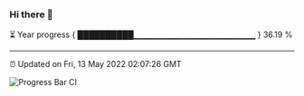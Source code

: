 ### Hi there 👋

⏳ Year progress { ██████████▁▁▁▁▁▁▁▁▁▁▁▁▁▁▁▁▁▁▁▁ } 36.19 %

---

⏰ Updated on Fri, 13 May 2022 02:07:26 GMT

![Progress Bar CI](https://github.com/ZhaoGui/ZhaoGui/workflows/Progress%20Bar%20CI/badge.svg)
